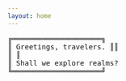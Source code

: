 ```yaml
---
layout: home
---
```


<tt>
╔═════════════════════╗ <br/>
║&nbsp;Greetings, travelers. ║║   <br/>
║                          ║ <br/> 
║&nbsp;Shall we explore realms? <br/>
╚═════════════════════╝
</tt>
